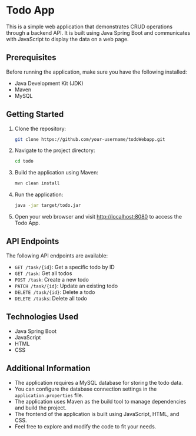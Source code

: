 # Todo App

This is a simple web application that demonstrates CRUD operations through a backend API. It is built using Java Spring Boot and communicates with JavaScript to display the data on a web page.

## Prerequisites

Before running the application, make sure you have the following installed:

- Java Development Kit (JDK)
- Maven
- MySQL

## Getting Started

1. Clone the repository:

    ```bash
    git clone https://github.com/your-username/todoWebapp.git
    ```

2. Navigate to the project directory:

    ```bash
    cd todo
    ```

3. Build the application using Maven:

    ```bash
    mvn clean install
    ```

4. Run the application:

    ```bash
    java -jar target/todo.jar
    ```

5. Open your web browser and visit [http://localhost:8080](http://localhost:8080) to access the Todo App.

## API Endpoints

The following API endpoints are available:

- `GET /task/{id}`: Get a specific todo by ID
- `GET /task`: Get all todos 
- `POST /task`: Create a new todo
- `PATCH /task/{id}`: Update an existing todo
- `DELETE /task/{id}`: Delete a todo
- `DELETE /tasks`: Delete all todo

## Technologies Used

- Java Spring Boot
- JavaScript
- HTML
- CSS

## Additional Information

- The application requires a MySQL database for storing the todo data.
- You can configure the database connection settings in the `application.properties` file.
- The application uses Maven as the build tool to manage dependencies and build the project.
- The frontend of the application is built using JavaScript, HTML, and CSS.
- Feel free to explore and modify the code to fit your needs.

